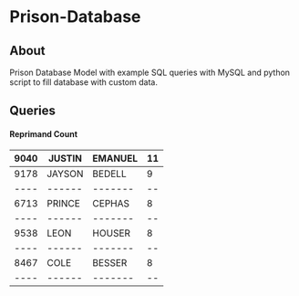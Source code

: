 # Prison-Database
## About
Prison Database Model with example SQL queries with MySQL and python script to fill database with custom data.

## Queries

#### Reprimand Count
|9040|JUSTIN|EMANUEL|11|
|----|------|-------|--|
|9178|JAYSON|BEDELL |9 |
|----|------|-------|--|
|6713|PRINCE|CEPHAS |8 |
|----|------|-------|--|
|9538|LEON  |HOUSER |8 |
|----|------|-------|--|
|8467|COLE  |BESSER |8 |
|----|------|-------|--|

